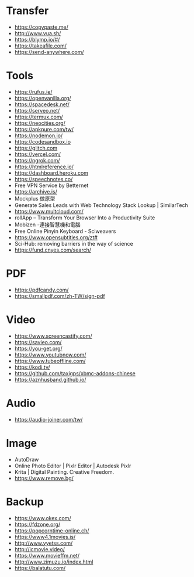 # Transfer

- https://copypaste.me/
- http://www.vua.sh/
- https://blymp.io/#/
- https://takeafile.com/
- https://send-anywhere.com/

# Tools

- https://rufus.ie/
- https://openvanilla.org/
- https://spacedesk.net/
- https://serveo.net/
- https://termux.com/
- https://neocities.org/
- https://apkpure.com/tw/
- https://nodemon.io/
- https://codesandbox.io
- https://glitch.com
- https://vercel.com/
- https://ngrok.com/
- https://htmlreference.io/
- https://dashboard.heroku.com
- https://speechnotes.co/
- Free VPN Service by Betternet
- https://archive.is/
- Mockplus 做原型
- Generate Sales Leads with Web Technology Stack Lookup | SimilarTech
- https://www.multcloud.com/
- rollApp – Transform Your Browser Into a Productivity Suite
- Mobizen -連接智慧機和電腦
- Free Online Pinyin Keyboard - Sciweavers
- https://www.opensubtitles.org/zt#
- Sci-Hub: removing barriers in the way of science
- https://fund.cnyes.com/search/

# PDF

- https://pdfcandy.com/
- https://smallpdf.com/zh-TW/sign-pdf

# Video

- https://www.screencastify.com/
- https://savieo.com/
- https://you-get.org/
- https://www.youtubnow.com/
- https://www.tubeoffline.com/
- https://kodi.tv/
- https://github.com/taxigps/xbmc-addons-chinese
- https://aznhusband.github.io/

# Audio

- https://audio-joiner.com/tw/

# Image

- AutoDraw
- Online Photo Editor | Pixlr Editor | Autodesk Pixlr
- Krita | Digital Painting. Creative Freedom.
- https://www.remove.bg/

# Backup

- https://www.okex.com/
- https://fdzone.org/
- https://popcorntime-online.ch/
- https://www4.1movies.is/
- http://www.yyetss.com/
- http://icmovie.video/
- https://www.movieffm.net/
- http://www.zimuzu.io/index.html
- https://balatutu.com/
